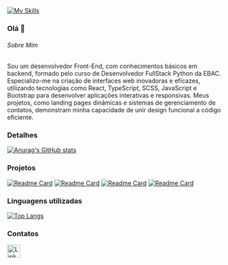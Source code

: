 [![My Skills](https://skillicons.dev/icons?i=react,vite,html,css,js,ts)](https://vinicius-mendonca-portfolio.vercel.app/)

### Olá 👋

###### Sobre Mim
Sou um desenvolvedor Front-End, com conhecimentos básicos em backend, formado pelo curso de Desenvolvedor FullStack Python da EBAC. Especializo-me na criação de interfaces web inovadoras e eficazes, utilizando tecnologias como React, TypeScript, SCSS, JavaScript e Bootstrap para desenvolver aplicações interativas e responsivas. Meus projetos, como landing pages dinâmicas e sistemas de gerenciamento de contatos, demonstram minha capacidade de unir design funcional a código eficiente.

### Detalhes

[![Anurag's GitHub stats](https://github-readme-stats.vercel.app/api?username=vincemendneck&show_icons=true&theme=dark)](https://github.com/VinceMendneck?tab=repositories)

### Projetos

[![Readme Card](https://github-readme-stats.vercel.app/api/pin/?username=vincemendneck&repo=connectsphere&theme=dark)](https://github.com/VinceMendneck/ConnectSphere)
[![Readme Card](https://github-readme-stats.vercel.app/api/pin/?username=vincemendneck&repo=efood&theme=dark)](https://github.com/VinceMendneck/efood)
[![Readme Card](https://github-readme-stats.vercel.app/api/pin/?username=vincemendneck&repo=agenda-com-react&theme=dark)](https://github.com/VinceMendneck/Agenda-com-react)
[![Readme Card](https://github-readme-stats.vercel.app/api/pin/?username=vincemendneck&repo=site_sincity&theme=dark)](https://github.com/VinceMendneck/site_sincity)

### Linguagens utilizadas

[![Top Langs](https://github-readme-stats.vercel.app/api/top-langs/?username=vincemendneck&layout=compact)](https://github.com/VinceMendneck?tab=repositories)

### Contatos

[<img src='https://img.shields.io/badge/LinkedIn-0077B5?style=for-the-badge&logo=linkedin&logoColor=white' alt='Linkedin' height='30'>](https://www.linkedin.com/in/vinicius-mendonca1/)
